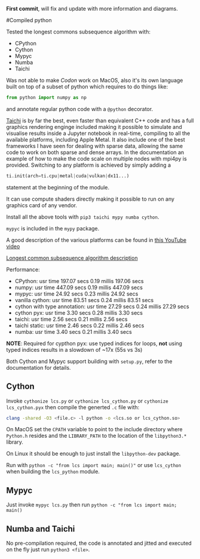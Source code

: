 
__First commit__, will fix and update with more information and diagrams.

#Compiled python

Tested the longest commons subsequence algorithm with:

* CPython
* Cython
* Mypyc
* Numba
* Taichi

Was not able to make *Codon* work on MacOS, also it's its own language built on top of a subset of python
which requires to do things like:

```python
from python import numpy as np
```
and annotate regular python code with a `@python` decorator.

[Taichi](https://www.taichi-lang.org/) is by far the best, even faster than equivalent C++ code and has a full graphics rendering enginge included
making it possible to simulate and visualise results inside a Jupyter notebook in real-time, compiling to all the
available platforms, including Apple Metal. It also include one of the best frameworks I have seen for dealing with
sparse data, allowing the same code to work on both sparse and dense arrays. In the documentation an example of how
to make the code scale on multiple nodes with mpi4py is provided.
Switching to any platform is achieved by simply adding a
```python
ti.init(arch=ti.cpu|metal|cuda|vulkan|dx11...)
```
statement at the beginning of the module.

It can use compute shaders directly making it possible to run on any graphics card of any vendor.

Install all the above tools with `pip3 taichi mypy numba cython`.

`mypyc` is included in the `mypy` package.


A good description of the various platforms can be found in [this YouTube video](https://www.youtube.com/watch?v=umLZphwA-dw&ab_channel=DougMercer)

[Longest common subsequence algorithm description](https://www.programiz.com/dsa/longest-common-subsequence)

Performance:

* CPython:   usr time  197.07 secs    0.19 millis  197.06 secs
* numpy: usr time  447.09 secs    0.19 millis  447.09 secs
* mypyc: usr time   24.92 secs    0.23 millis   24.92 secs
* vanilla cython: usr time   83.51 secs    0.24 millis   83.51 secs
* cython with type annotation: usr time   27.29 secs    0.24 millis   27.29 secs
* cython pyx: usr time    3.30 secs    0.28 millis    3.30 secs
* taichi: usr time    2.56 secs    0.21 millis    2.56 secs
* taichi static: usr time    2.46 secs    0.22 millis    2.46 secs
* numba: usr time    3.40 secs    0.21 millis    3.40 secs

 __NOTE__: Required for cypthon pyx: use typed indices for loops, __not__ using typed indices
 results in a slowdown of ~17x (55s vs 3s)

Both Cython and Mypyc support building with `setup.py`, refer to the documentation for details.


## Cython

Invoke `cythonize lcs.py` or `cythonize lcs_cython.py` or `cythonize lcs_cython.pyx` then compile the generted
`.c` file with:

```sh
clang -shared -O3 <file.c> -l python -o <lcs.so or lcs_cython.so>
```
On MacOS set the `CPATH` variable to point to the include directory where `Python.h` resides and the
`LIBRARY_PATH` to the location of the `libpython3.*` library.

On Linux it should be enough to just install the `libpython-dev` package.

Run with `python -c "from lcs import main; main()"` or use `lcs_cython` when building the `lcs_python` module.

## Mypyc

Just invoke `mypyc lcs.py` then run `python -c "from lcs import main; main()`

## Numba and Taichi

No pre-compilation required, the code is annotated and jitted and executed on the fly just
run `python3 <file>`.

